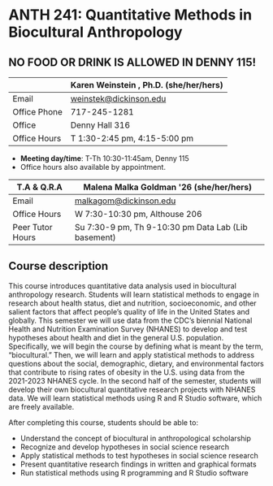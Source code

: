 # ANTH 241: Quantitative Methods in Biocultural Anthropology #

## NO FOOD OR DRINK IS ALLOWED IN DENNY 115!

|  | Karen Weinstein , Ph.D. (she/her/hers) |
|--------------|--------------------------------------------------------------|
| Email | [weinstek@dickinson.edu](mailto:weinstek@dickinson.edu) |
| Office Phone | 717-245-1281 |
| Office | Denny Hall 316 |
| Office Hours | T 1:30-2:45 pm, 4:15-5:00 pm|

* **Meeting day/time**: T-Th 10:30-11:45am, Denny 115
* Office hours also available by appointment.

| T.A & Q.R.A | Malena Malka Goldman '26 (she/her/hers) |
|--------------|--------------------------------------------------------------|
| Email | [malkagom@dickinson.edu](mailto:malkagom@dickinson.edu) |
| Office Hours | W 7:30-10:30 pm, Althouse 206|
| Peer Tutor Hours | Su 7:30-9 pm, Th 9-10:30 pm Data Lab (Lib basement)|

## Course description ##

This course introduces quantitative data analysis used in biocultural
anthropology research. Students will learn statistical methods to engage in research about
health status, diet and nutrition, socioeconomic, and other salient factors that affect
people’s quality of life in the United States and globally.
This semester we will use data from the CDC’s biennial National Health and Nutrition
Examination Survey (NHANES) to develop and test hypotheses about health and diet in the
general U.S. population. Specifically, we will begin the course by defining what is meant by
the term, “biocultural.” Then, we will learn and apply statistical methods to address
questions about the social, demographic, dietary, and environmental factors that
contribute to rising rates of obesity in the U.S. using data from the 2021-2023 NHANES
cycle. In the second half of the semester, students will develop their own biocultural
quantitative research projects with NHANES data. We will learn statistical methods using R
and R Studio software, which are freely available.

After completing this course, students should be able to:
* Understand the concept of biocultural in anthropological scholarship
* Recognize and develop hypotheses in social science research
* Apply statistical methods to test hypotheses in social science research
* Present quantitative research findings in written and graphical formats
* Run statistical methods using R programming and R Studio software


